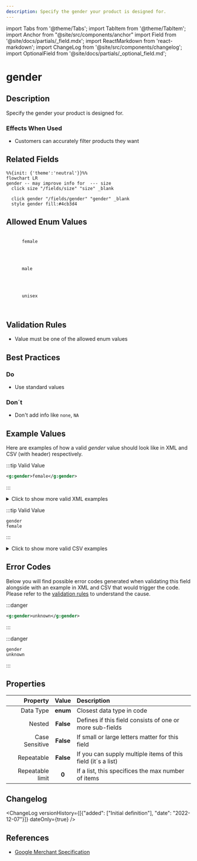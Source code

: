 ```yaml
---
description: Specify the gender your product is designed for.
---
```


import Tabs from '@theme/Tabs';
import TabItem from '@theme/TabItem';
import Anchor from "@site/src/components/anchor"
import Field from '@site/docs/partials/_field.mdx';
import ReactMarkdown from 'react-markdown';
import ChangeLog from '@site/src/components/changelog';
import OptionalField from '@site/docs/partials/_optional_field.md';

# gender

<OptionalField/>

## Description

Specify the gender your product is designed for.



### Effects When Used

- Customers can accurately filter products they want





## Related Fields

```mermaid
%%{init: {'theme':'neutral'}}%%
flowchart LR
gender -- may improve info for  --- size
  click size "/fields/size" "size" _blank

  click gender "/fields/gender" "gender" _blank
  style gender fill:#4cb3d4
```


## Allowed Enum Values

<dl>
<dt>
      <pre>
      <code>
      female
      </code>
      </pre>
    </dt>
    <dd>
    </dd>
<dt>
      <pre>
      <code>
      male
      </code>
      </pre>
    </dt>
    <dd>
    </dd>
<dt>
      <pre>
      <code>
      unisex
      </code>
      </pre>
    </dt>
    <dd>
    </dd>
</dl>


## Validation Rules

- Value must be one of the allowed enum values


## Best Practices


### Do

- Use standard values



### Don´t

- Don't add info like `none`, `NA`




## Example Values

Here are examples of how a valid *gender* value  should look like in XML and CSV (with header) respectively.

<Tabs>
  <TabItem value="valid_xml" label="XML" default>

:::tip Valid Value

```xml
<g:gender>female</g:gender>
```

:::

<details>
  <summary>Click to show more valid XML examples</summary>
  <div>

```xml
<g:gender>female</g:gender>
```

```xml
<g:gender>male</g:gender>
```

```xml
<g:gender>unisex</g:gender>
```


  </div>
</details>

 </TabItem>
  <TabItem value="valid_csv" label="CSV">

:::tip Valid Value

```csv
gender
female
```

:::

<details>
  <summary>Click to show more valid CSV examples</summary>
  <div>

```csv
gender
female
```

```csv
gender
male
```

```csv
gender
unisex
```


  </div>
</details>

  </TabItem>
</Tabs>

## Error Codes

Below you will find possible error codes generated when validating this field alongside with an example in XML and CSV that would trigger the code. Please refer to the [validation rules](#validation-rules) to understand the cause.

<Tabs>
  <TabItem value="invalid_xml" label="XML" default>

:::danger <Anchor id="validation_invalid_enum" title="validation_invalid_enum" />

```xml
<g:gender>unknown</g:gender>
```

:::


 </TabItem>
  <TabItem value="invalid_csv" label="CSV">

:::danger <Anchor id="validation_invalid_enum" title="validation_invalid_enum" />

```csv
gender
unknown
```

:::


  </TabItem>
</Tabs>

## Properties

|     **Property** |         **Value**          | **Description**                                              |
|-----------------:|:--------------------------:|:-------------------------------------------------------------|
|        Data Type |    **enum**     | Closest data type in code                                    |
|           Nested |      **False**      | Defines if this field consists of one or more sub-fields     |
|   Case Sensitive |  **False**  | If small or large letters matter for this field              |
|       Repeatable |    **False**    | If you can supply multiple items of this field (it´s a list) |
| Repeatable limit | **0** | If a list, this specifices the max number of items           |

## Changelog
<ChangeLog versionHistory={[{"added": ["Initial definition"], "date": "2022-12-07"}]} dateOnly={true} />

## References
- [Google Merchant Specification](https://support.google.com/merchants/answer/6324479)
